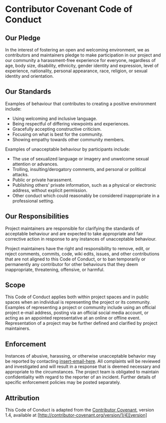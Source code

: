 # Contributor Covenant Code of Conduct

## Our Pledge

In the interest of fostering an open and welcoming environment, we as
contributors and maintainers pledge to make participation in our project and
our community a harassment-free experience for everyone, regardless of age, body
size, disability, ethnicity, gender identity and expression, level of experience,
nationality, personal appearance, race, religion, or sexual identity and
orientation.

## Our Standards

Examples of behaviour that contributes to creating a positive environment
include:

*   Using welcoming and inclusive language.
*   Being respectful of differing viewpoints and experiences.
*   Gracefully accepting constructive criticism.
*   Focusing on what is best for the community.
*   Showing empathy towards other community members.

Examples of unacceptable behaviour by participants include:

*   The use of sexualized language or imagery and unwelcome sexual attention or advances.
*   Trolling, insulting/derogatory comments, and personal or political attacks.
*   Public or private harassment.
*   Publishing others' private information, such as a physical or electronic address, without explicit permission.
*   Other conduct which could reasonably be considered inappropriate in a professional setting.

## Our Responsibilities

Project maintainers are responsible for clarifying the standards of acceptable
behaviour and are expected to take appropriate and fair corrective action in
response to any instances of unacceptable behaviour.

Project maintainers have the right and responsibility to remove, edit, or
reject comments, commits, code, wiki edits, issues, and other contributions
that are not aligned to this Code of Conduct, or to ban temporarily or
permanently any contributor for other behaviours that they deem inappropriate,
threatening, offensive, or harmful.

## Scope

This Code of Conduct applies both within project spaces and in public spaces
when an individual is representing the project or its community. Examples of
representing a project or community include using an official project e-mail
address, posting via an official social media account, or acting as an appointed
representative at an online or offline event. Representation of a project may be
further defined and clarified by project maintainers.

## Enforcement

Instances of abusive, harassing, or otherwise unacceptable behavior may be
reported by contacting [insert-email-here](mailto:insert-email-here).
All complaints will be reviewed and investigated and will result in a response
that is deemed necessary and appropriate to the circumstances. The project team
is obligated to maintain confidentiality with regard to the reporter of an
incident. Further details of specific enforcement policies may be posted
separately.

## Attribution

This Code of Conduct is adapted from the [Contributor Covenant][homepage], version 1.4,
available at [http://contributor-covenant.org/version/1/4][version]

[homepage]: http://contributor-covenant.org
[version]: http://contributor-covenant.org/version/1/4/
